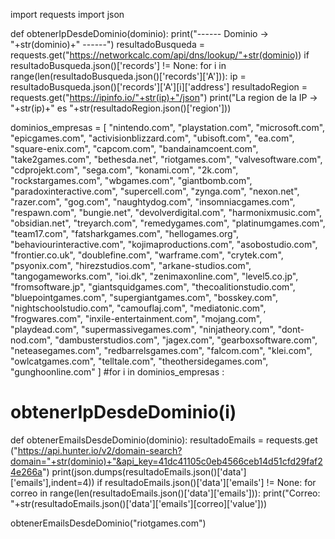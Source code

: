 import requests
import json

def obtenerIpDesdeDominio(dominio):
    print("------ Dominio -> "+str(dominio)+" ------")
    resultadoBusqueda = requests.get("https://networkcalc.com/api/dns/lookup/"+str(dominio))
    if resultadoBusqueda.json()['records'] != None:
        for i in range(len(resultadoBusqueda.json()['records']['A'])):
            ip = resultadoBusqueda.json()['records']['A'][i]['address']
            resultadoRegion = requests.get("https://ipinfo.io/"+str(ip)+"/json")
            print("La region de la IP -> "+str(ip)+" es "+str(resultadoRegion.json()['region']))

dominios_empresas  = [
    "nintendo.com",
    "playstation.com",
    "microsoft.com",
    "epicgames.com",
    "activisionblizzard.com",
    "ubisoft.com",
    "ea.com",
    "square-enix.com",
    "capcom.com",
    "bandainamcoent.com",
    "take2games.com",
    "bethesda.net",
    "riotgames.com",
    "valvesoftware.com",
    "cdprojekt.com",
    "sega.com",
    "konami.com",
    "2k.com",
    "rockstargames.com",
    "wbgames.com",
    "giantbomb.com",
    "paradoxinteractive.com",
    "supercell.com",
    "zynga.com",
    "nexon.net",
    "razer.com",
    "gog.com",
    "naughtydog.com",
    "insomniacgames.com",
    "respawn.com",
    "bungie.net",
    "devolverdigital.com",
    "harmonixmusic.com",
    "obsidian.net",
    "treyarch.com",
    "remedygames.com",
    "platinumgames.com",
    "team17.com",
    "fatsharkgames.com",
    "hellogames.org",
    "behaviourinteractive.com",
    "kojimaproductions.com",
    "asobostudio.com",
    "frontier.co.uk",
    "doublefine.com",
    "warframe.com",
    "crytek.com",
    "psyonix.com",
    "hirezstudios.com",
    "arkane-studios.com",
    "tangogameworks.com",
    "ioi.dk",
    "zenimaxonline.com",
    "level5.co.jp",
    "fromsoftware.jp",
    "giantsquidgames.com",
    "thecoalitionstudio.com",
    "bluepointgames.com",
    "supergiantgames.com",
    "bosskey.com",
    "nightschoolstudio.com",
    "camouflaj.com",
    "mediatonic.com",
    "frogwares.com",
    "inxile-entertainment.com",
    "mojang.com",
    "playdead.com",
    "supermassivegames.com",
    "ninjatheory.com",
    "dont-nod.com",
    "dambusterstudios.com",
    "jagex.com",
    "gearboxsoftware.com",
    "neteasegames.com",
    "redbarrelsgames.com",
    "falcom.com",
    "klei.com",
    "owlcatgames.com",
    "telltale.com",
    "theothersidegames.com",
    "gunghoonline.com"
]
#for i in dominios_empresas :
#    obtenerIpDesdeDominio(i)

def obtenerEmailsDesdeDominio(dominio):
    resultadoEmails = requests.get ("https://api.hunter.io/v2/domain-search?domain="+str(dominio)+"&api_key=41dc41105c0eb4566ceb14d51cfd29faf24e266a")
    print(json.dumps(resultadoEmails.json()['data']['emails'],indent=4))
    if resultadoEmails.json()['data']['emails'] != None:
        for correo in range(len(resultadoEmails.json()['data']['emails'])):
            print("Correo: "+str(resultadoEmails.json()['data']['emails'][correo]['value']))

obtenerEmailsDesdeDominio("riotgames.com")
